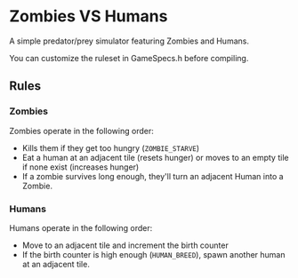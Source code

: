 # Zombies VS Humans

A simple predator/prey simulator featuring Zombies and Humans.

You can customize the ruleset in GameSpecs.h before compiling.

## Rules

### Zombies
Zombies operate in the following order:
- Kills them if they get too hungry (`ZOMBIE_STARVE`)
- Eat a human at an adjacent tile (resets hunger) or moves to an empty tile if none exist (increases hunger)
- If a zombie survives long enough, they'll turn an adjacent Human into a Zombie.

### Humans
Humans operate in the following order:
- Move to an adjacent tile and increment the birth counter
- If the birth counter is high enough (`HUMAN_BREED`), spawn another human at an adjacent tile.
